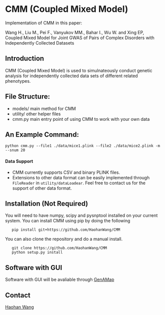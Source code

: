 # CMM (Coupled Mixed Model)

Implementation of CMM in this paper:

Wang H., Liu M., Pei F., Vanyukov MM., Bahar I., Wu W. and Xing EP, Coupled Mixed Model for Joint GWAS of Pairs of Complex Disorders with Independently Collected Datasets

## Introduction

CMM (Coupled Mixed Model) is used to simulnateously conduct genetic analysis for independently collected data sets of different related phenotypes.

## File Structure:

* models/ main method for CMM
* utility/ other helper files
* cmm.py main entry point of using CMM to work with your own data

## An Example Command:

```
python cmm.py --file1 ./data/mice1.plink --file2 ./data/mice2.plink -m --snum 20
```

#### Data Support
* CMM currently supports CSV and binary PLINK files.
* Extensions to other data format can be easily implemented through `FileReader` in `utility/dataLoadear`. Feel free to contact us for the support of other data format.

## Installation (Not Required)
You will need to have numpy, scipy and pysnptool installed on your current system.
You can install CMM using pip by doing the following

```
   pip install git+https://github.com/HaohanWang/CMM
```

You can also clone the repository and do a manual install.
```
   git clone https://github.com/HaohanWang/CMM
   python setup.py install
```
## Software with GUI
Software with GUI will be avaliable through [GenAMap](http://genamap.org/)


## Contact
[Haohan Wang](http://www.cs.cmu.edu/~haohanw/)
